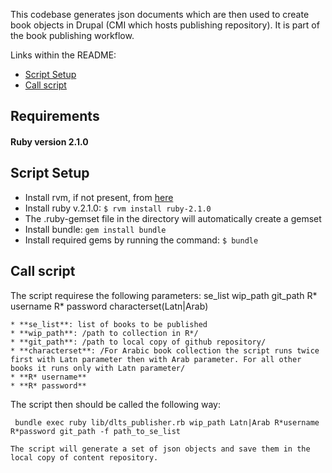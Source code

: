 This codebase generates json documents which are then used to create book objects in Drupal (CMI which hosts publishing repository). It is part of the book publishing workflow.

Links within the README:
* [Script Setup](#script-setup)
* [Call script ](#calling-the-script-directly)

## Requirements
#### Ruby version 2.1.0

## Script Setup
* Install rvm, if not present, from [here](https://rvm.io/rvm/install)
* Install ruby v.2.1.0:
   `$ rvm install ruby-2.1.0`
* The .ruby-gemset file in the directory will automatically create a gemset
* Install bundle: `gem install bundle`
* Install required gems by running the command: `$ bundle`

## Call script  
The script requirese the following parameters: 
se_list
wip_path
git_path
R* username 
R* password 
characterset(Latn|Arab)
```
* **se_list**: list of books to be published
* **wip_path**: /path to collection in R*/
* **git_path**: /path to local copy of github repository/
* **characterset**: /For Arabic book collection the script runs twice first with Latn parameter then with Arab parameter. For all other books it runs only with Latn parameter/
* **R* username** 
* **R* password** 
```
 The script then should be called the following way:
```
 bundle exec ruby lib/dlts_publisher.rb wip_path Latn|Arab R*username R*password git_path -f path_to_se_list

The script will generate a set of json objects and save them in the local copy of content repository. 
